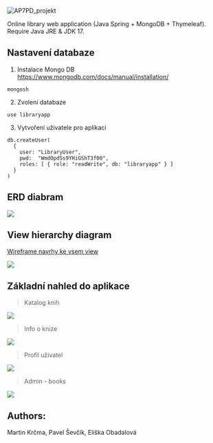![AP7PD_projekt](./dokumentace/AP7PD_projekt.png)

Online library web application (Java Spring + MongoDB + Thymeleaf). Require Java JRE & JDK 17. 

## Nastavení databaze
1) Instalace Mongo DB https://www.mongodb.com/docs/manual/installation/
```
mongosh
```

2) Zvolení databaze
```
use libraryapp
```

3) Vytvoření uživatele pro aplikaci
```
db.createUser(
  {
    user: "LibraryUser",
    pwd:  "WmdOpdSs9YHiGShT3f00",  
    roles: [ { role: "readWrite", db: "libraryapp" } ]
  }
)
```

## ERD diabram
<img src="./dokumentace/erd_diagram/erd_diagram.png">

## View hierarchy diagram
[Wireframe navrhy ke vsem view](./dokumentace/view)

<img src="./dokumentace/view/view_diagram.png">

## Základní nahled do aplikace
> Katalog knih
<img src="./dokumentace/catalog.png">

> Info o knize
<img src="./dokumentace/info.png">

> Profil uživatel
<img src="./dokumentace/profile.png">

> Admin - books
<img src="./dokumentace/admin.png">

## Authors:
Martin Krčma, Pavel Ševčík, Eliška Obadalová
